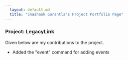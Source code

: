 ```yaml
---
  layout: default.md
  title: "Shashank Gorantla's Project Portfolio Page"
---
```


### Project: LegacyLink

Given below are my contributions to the project.

- Added the "event" command for adding events
